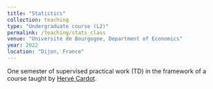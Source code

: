 ```yaml
---
title: "Statistics"
collection: teaching
type: "Undergraduate course (L2)"
permalink: /teaching/stats_class
venue: "Université de Bourgogne, Department of Economics"
year: 2022
location: "Dijon, France"
---
```


One semester of supervised practical work (TD) in the framework of a course taught by [Hervé Cardot](https://cardot.perso.math.cnrs.fr).

